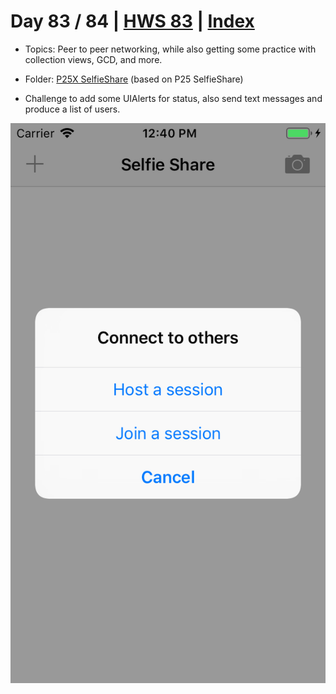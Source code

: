 # Day 83 / 84 | [HWS 83](https://www.hackingwithswift.com/100/83) | [Index](https://github.com/JulesMoorhouse/100DaysOfSwift/blob/master/README.md)

- Topics: Peer to peer networking, while also getting some practice with collection views, GCD, and more.

- Folder: [P25X SelfieShare](https://github.com/JulesMoorhouse/100DaysOfSwift/tree/master/P25X%20SelfieShare/SelfieShare) (based on P25 SelfieShare)

- Challenge to add some UIAlerts for status, also send text messages and produce a list of users.

<img src="../Images/day83-p25.png">